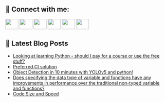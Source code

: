 ## 🔎 Connect with me:
[<img height="32" width="40" src="https://cdn.jsdelivr.net/npm/simple-icons@v5/icons/telegram.svg" />](https://t.me/bullbesh)
[<img height="32" width="40" src="https://cdn.jsdelivr.net/npm/simple-icons@v5/icons/vk.svg" />](https://vk.com/bullbesh)
[<img height="32" width="40" src="https://cdn.jsdelivr.net/npm/simple-icons@v5/icons/twitter.svg" />](https://twitter.com/bullbesh1)
[<img height="32" width="40" src="https://cdn.jsdelivr.net/npm/simple-icons@v5/icons/instagram.svg" />](https://www.instagram.com/bullbesh)
[<img height="32" width="40" src="https://cdn.jsdelivr.net/npm/simple-icons@v5/icons/reddit.svg" />](https://www.reddit.com/user/bullbesh)
[<img height="32" width="40" src="https://cdn.jsdelivr.net/npm/simple-icons@v5/icons/youtube.svg" />](https://www.youtube.com/channel/UCtfjRs6uzgq5mfm8S06WTcg)

## 📕 Latest Blog Posts
<!-- BLOG-POST-LIST:START -->
- [Looking at learning Python - should I pay for a course or use the free stuff?](https://www.reddit.com/r/Python/comments/vc4c3c/looking_at_learning_python_should_i_pay_for_a/)
- [Preferred CI solution](https://www.reddit.com/r/Python/comments/vc47kd/preferred_ci_solution/)
- [Object Detection in 10 minutes with YOLOv5 and python!](https://www.reddit.com/r/Python/comments/vc3rbe/object_detection_in_10_minutes_with_yolov5_and/)
- [Does specifying the data type of variable and functions have any improvements in performance over the traditional non-typed variable and functions?](https://www.reddit.com/r/Python/comments/vc3pqo/does_specifying_the_data_type_of_variable_and/)
- [Code Size and Speed](https://www.reddit.com/r/Python/comments/vc3p9g/code_size_and_speed/)
<!-- BLOG-POST-LIST:END -->
